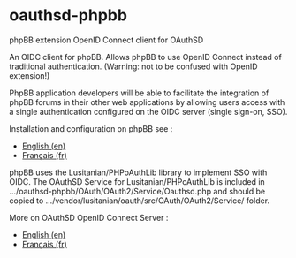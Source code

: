 # oauthsd-phpbb
phpBB extension OpenID Connect client for OAuthSD

An OIDC client for phpBB. Allows phpBB to use OpenID Connect instead of traditional authentication. (Warning: not to be confused with OpenID extension!)

PhpBB application developers will be able to facilitate the integration of phpBB forums in their other web applications by allowing users access with a single authentication configured on the OIDC server (single sign-on, SSO).

Installation and configuration on phpBB see : 
- <a href="https://oa.dnc.global/web/110">English (en)</a> 
- <a href="https://oa.dnc.global/web/68">Français (fr)</a>

phpBB uses the Lusitanian/PHPoAuthLib library to implement SSO with OIDC. The OAuthSD Service for Lusitanian/PHPoAuthLib is included in .../oauthsd-phpbb/OAuth/OAuth2/Service/Oauthsd.php and should be copied to .../vendor/lusitanian/oauth/src/OAuth/OAuth2/Service/ folder.  

More on OAuthSD OpenID Connect Server :
- <a href="https://oa.dnc.global/web/-en-.html">English (en)</a>
- <a href="https://oa.dnc.global/web/-fr-.html">Français (fr)</a>

